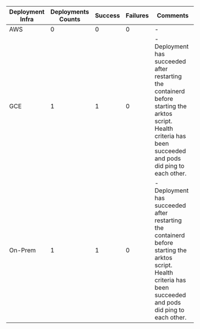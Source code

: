 Deployment Infra | Deployments Counts | Success | Failures | Comments
--- | --- | --- | --- | ---
AWS | 0 | 0 | 0 |-
GCE | 1 | 1 | 0 |-Deployment has succeeded after restarting the containerd before starting the arktos script. Health criteria has been succeeded and pods did ping to each other.
On-Prem | 1 | 1 | 0|-Deployment has succeeded after restarting the containerd before starting the arktos script. Health criteria has been succeeded and pods did ping to each other.
